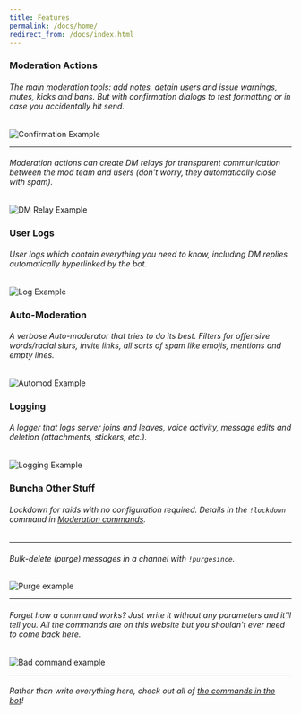 ```yaml
---
title: Features
permalink: /docs/home/
redirect_from: /docs/index.html
---
```

<div class="panel panel-primary">
	<div class="panel-heading">
		<h3 class="panel-title" id="moderation-actions">Moderation Actions</h3>
	</div>
	<div class="panel-body">
    <h6>The main moderation tools: add notes, detain users and issue warnings, mutes, kicks and bans. But with confirmation dialogs to test formatting or in case you accidentally hit send.</h6>
    <a><img src="/jot/assets/img/examples/confirm.png" class="img-responsive" alt="Confirmation Example"></a>
    <hr/>
    <h6>Moderation actions can create DM relays for transparent communication between the mod team and users (don't worry, they automatically close with spam).</h6>
    <a><img src="/jot/assets/img/examples/warned.png" class="img-responsive" alt="DM Relay Example"></a>
	</div>
</div>
<div class="panel panel-primary">
	<div class="panel-heading">
		<h3 class="panel-title" id="user-logs">User Logs</h3>
	</div>
	<div class="panel-body">
    <h6>User logs which contain everything you need to know, including DM replies automatically hyperlinked by the bot.</h6>
    <a><img src="/jot/assets/img/examples/userlog.png" class="img-responsive" alt="Log Example"></a>
	</div>
</div>
<div class="panel panel-primary">
	<div class="panel-heading">
		<h3 class="panel-title" id="automod">Auto-Moderation</h3>
	</div>
	<div class="panel-body">
    <h6>A verbose Auto-moderator that tries to do its best. Filters for offensive words/racial slurs, invite links, all sorts of spam like emojis, mentions and empty lines.</h6>
    <a><img src="/jot/assets/img/examples/automod.png" class="img-responsive" alt="Automod Example"></a>
	</div>
</div>
<div class="panel panel-primary">
	<div class="panel-heading">
		<h3 class="panel-title" id="logging">Logging</h3>
	</div>
	<div class="panel-body">
    <h6>A logger that logs server joins and leaves, voice activity, message edits and deletion (attachments, stickers, etc.).</h6>
    <a><img src="/jot/assets/img/examples/logging.png" class="img-responsive" alt="Logging Example"></a>
	</div>
</div>
<div class="panel panel-primary">
	<div class="panel-heading">
		<h3 class="panel-title" id="other">Buncha Other Stuff</h3>
	</div>
	<div class="panel-body">
    <h6>Lockdown for raids with no configuration required. Details in the <code class="language-plaintext highlighter-rouge">!lockdown</code> command in <a href="/jot/docs/cmds-mod#lockdown">Moderation commands</a>.</h6>
    <hr />
    <h6>Bulk-delete (purge) messages in a channel with <code class="language-plaintext highlighter-rouge">!purgesince</code>.</h6>
    <a><img src="/jot/assets/img/examples/purge.png" class="img-responsive" alt="Purge example"></a>
    <hr />
    <h6>Forget how a command works? Just write it without any parameters and it'll tell you. All the commands are on this website but you shouldn't ever need to come back here.</h6>
    <a><img src="/jot/assets/img/examples/badcommand.png" class="img-responsive" alt="Bad command example"></a>
    <hr />
    <h6>Rather than write everything here, check out all of <a href="/jot/docs/cmds-config/">the commands in the bot</a>!</h6>
	</div>
</div>
